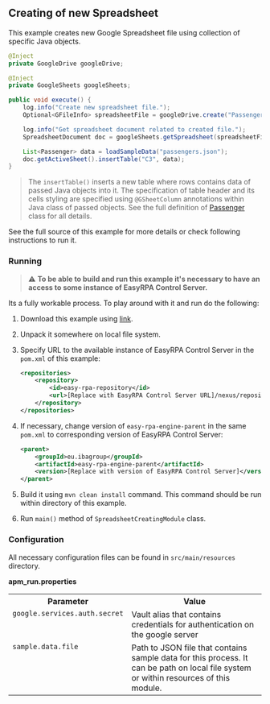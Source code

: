 ## Creating of new Spreadsheet

This example creates new Google Spreadsheet file using collection of specific Java objects.

```Java
@Inject
private GoogleDrive googleDrive;

@Inject
private GoogleSheets googleSheets;

public void execute() {
    log.info("Create new spreadsheet file.");
    Optional<GFileInfo> spreadsheetFile = googleDrive.create("Passengers Book", GFileType.SPREADSHEET);

    log.info("Get spreadsheet document related to created file.");
    SpreadsheetDocument doc = googleSheets.getSpreadsheet(spreadsheetFile.get().getId());

    List<Passenger> data = loadSampleData("passengers.json");
    doc.getActiveSheet().insertTable("C3", data);
}
```
> The `insertTable()` inserts a new table where rows contains data of passed Java objects into it. The specification of 
table header and its cells styling are specified using `@GSheetColumn` annotations within Java class of passed objects.
See the full definition of 
[Passenger](src/main/java/eu/ibagroup/easyrpa/examples/google/sheets/spreadsheet_creating/entities/Passenger.java)
class for all details.
>
See the full source of this example for more details or check following instructions to run it.

### Running

> :warning: **To be able to build and run this example it's necessary to have an access
> to some instance of EasyRPA Control Server.**

Its a fully workable process. To play around with it and run do the following:

1. Download this example using [link][down_git_link].
2. Unpack it somewhere on local file system.
3. Specify URL to the available instance of EasyRPA Control Server in the `pom.xml` of this example:
    ```xml
    <repositories>
        <repository>
            <id>easy-rpa-repository</id>
            <url>[Replace with EasyRPA Control Server URL]/nexus/repository/easyrpa/</url>
        </repository>
    </repositories>
    ```
4. If necessary, change version of `easy-rpa-engine-parent` in the same `pom.xml` to corresponding version of EasyRPA
   Control Server:
    ```xml
    <parent>
        <groupId>eu.ibagroup</groupId>
        <artifactId>easy-rpa-engine-parent</artifactId>
        <version>[Replace with version of EasyRPA Control Server]</version>
    </parent>
    ```

5. Build it using `mvn clean install` command. This command should be run within directory of this example.
6. Run `main()` method of `SpreadsheetCreatingModule` class.

[down_git_link]: https://downgit.github.io/#/home?url=https://github.com/easyrpa/openframework/tree/main/examples/google/sheets/spreadsheet_creating

### Configuration

All necessary configuration files can be found in `src/main/resources` directory.

**apm_run.properties**

<table>
    <tr><th>Parameter</th><th>Value</th></tr>
    <tr><td valign="top"><code>google.services.auth.secret</code></td><td>
        Vault alias that contains credentials for authentication on the google server
        </td></tr>
    <tr><td valign="top"><code>sample.data.file</code></td><td>
        Path to JSON file that contains sample data for this process. It can be path on local file system or within 
        resources of this module.
    </td></tr>
</table>